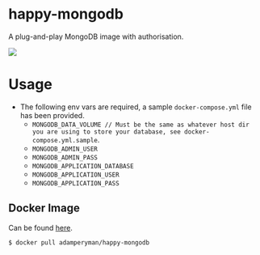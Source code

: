 # happy-mongodb

A plug-and-play MongoDB image with authorisation.

![](https://media.giphy.com/media/kEKcOWl8RMLde/giphy.gif)

# Usage
* The following env vars are required, a sample `docker-compose.yml` file has been provided.
  - `MONGODB_DATA_VOLUME // Must be the same as whatever host dir you are using to store your database, see docker-compose.yml.sample`.
  - `MONGODB_ADMIN_USER`
  - `MONGODB_ADMIN_PASS`
  - `MONGODB_APPLICATION_DATABASE`
  - `MONGODB_APPLICATION_USER`
  - `MONGODB_APPLICATION_PASS`

## Docker Image

Can be found [here](https://hub.docker.com/r/adamperyman/happy-mongodb/).

```
$ docker pull adamperyman/happy-mongodb
```
